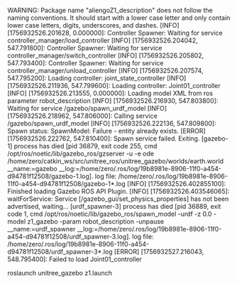 WARNING: Package name "aliengoZ1_description" does not follow the naming conventions. It should start with a lower case letter and only contain lower case letters, digits, underscores, and dashes.
[INFO] [1756932526.201628, 0.000000]: Controller Spawner: Waiting for service controller_manager/load_controller
[INFO] [1756932526.204042, 547.791800]: Controller Spawner: Waiting for service controller_manager/switch_controller
[INFO] [1756932526.205802, 547.793400]: Controller Spawner: Waiting for service controller_manager/unload_controller
[INFO] [1756932526.207574, 547.795200]: Loading controller: joint_state_controller
[INFO] [1756932526.211936, 547.799600]: Loading controller: Joint01_controller
[INFO] [1756932526.213555, 0.000000]: Loading model XML from ros parameter robot_description
[INFO] [1756932526.216930, 547.803800]: Waiting for service /gazebo/spawn_urdf_model
[INFO] [1756932526.218962, 547.806000]: Calling service /gazebo/spawn_urdf_model
[INFO] [1756932526.222136, 547.809800]: Spawn status: SpawnModel: Failure - entity already exists.
[ERROR] [1756932526.222762, 547.810400]: Spawn service failed. Exiting.
[gazebo-1] process has died [pid 36879, exit code 255, cmd /opt/ros/noetic/lib/gazebo_ros/gzserver -u -e ode /home/zero/catkin_ws/src/unitree_ros/unitree_gazebo/worlds/earth.world __name:=gazebo __log:=/home/zero/.ros/log/19b8981e-8906-11f0-a454-d94781f12508/gazebo-1.log].
log file: /home/zero/.ros/log/19b8981e-8906-11f0-a454-d94781f12508/gazebo-1*.log
[INFO] [1756932526.402855100]: Finished loading Gazebo ROS API Plugin.
[INFO] [1756932526.403546065]: waitForService: Service [/gazebo_gui/set_physics_properties] has not been advertised, waiting...
[urdf_spawner-3] process has died [pid 36889, exit code 1, cmd /opt/ros/noetic/lib/gazebo_ros/spawn_model -urdf -z 0.0 -model z1_gazebo -param robot_description -unpause __name:=urdf_spawner __log:=/home/zero/.ros/log/19b8981e-8906-11f0-a454-d94781f12508/urdf_spawner-3.log].
log file: /home/zero/.ros/log/19b8981e-8906-11f0-a454-d94781f12508/urdf_spawner-3*.log
[ERROR] [1756932527.216043, 548.795400]: Failed to load Joint01_controller

roslaunch unitree_gazebo z1.launch

